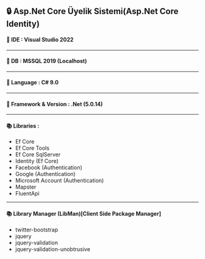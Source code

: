 ## 🔒 Asp.Net Core Üyelik Sistemi(Asp.Net Core Identity)

#### 📌 IDE : Visual Studio 2022
---
#### 📌 DB : MSSQL 2019 (Localhost)
---
#### 📌 Language : C# 9.0
---
#### 📌 Framework & Version : .Net (5.0.14)
---
#### 📚 Libraries : 
- Ef Core
- Ef Core Tools
- Ef Core SqlServer
- Identity (Ef Core)
- Facebook (Authentication)
- Google (Authentication)
- Microsoft Account (Authentication)
- Mapster
- FluentApi
---

#### 📚 Library Manager (LibMan)[Client Side Package Manager]
- twitter-bootstrap
- jquery
- jquery-validation
- jquery-validation-unobtrusive
